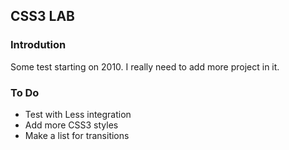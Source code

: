 ## CSS3 LAB

### Introdution

Some test starting on 2010. I really need to add more project in it.

### To Do

* Test with Less integration
* Add more CSS3 styles
* Make a list for transitions
